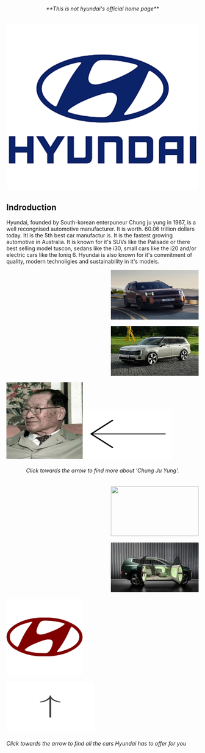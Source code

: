 <!DOCTYPE html>
<html>
<body>
<h6 align="center"> **This is not hyundai's official home page**</h6>
<p align="center">
<img src="hyundai.png" width="500 height="500"/>

<h2 align="left"> Indroduction </h2>
<p align="left"> Hyundai, founded by  South-korean enterpuneur Chung ju yung in 1967, is a well recongnised automotive manufacturer. It is worth. 60.06 trillion dollars today. ItI is the 5th best car manufactur is. It is the fastest growing automotive in Australia. It is known for it's SUVs like the Palisade or there best selling model tuscon, sedans like the i30, small cars like the i20  and/or electric cars like the Ioniq 6. Hyundai is also known for it's commitment of quality, modern technoligies and sustainability in it's models. </p>
<p align="right">





<p align="right">
<img src="Rails_Models_D_1_800x600_new.jpg" width="230" height="130"/>
<p align="right">
<img src="hyundai-palisade-render-1.jpg" width="230" height="130"/>











<a href="https://github.com/yug233/Who-is-Chung-Ju-Yung/blob/main/README.md"><img src="download (2).jpeg" alt="what you want audio descriptions to call it" style="width:200px;height:200px;"></a> <img src="582071-200.png" width="230" height="130"/> <h6 align="center"> Click towards the arrow to find more about 'Chung Ju Yung'.</h6>
<p align="right">
<img src="2025.jpg" width="230" height="130" />
<p align="right">
<img src="download (3).jpeg" width="230" height="130"/>

<a href="https://github.com/yug233/cars/blob/main/README.md"><img src="images.png" alt="what you want audio description to call it" style="width:200px;height:200px,"></a> 
<p align="left">
<img src="feature.png" width="230" height="130"/>
<h6>Click towards the arrow to find all the cars Hyundai has to offer for you</h6>



